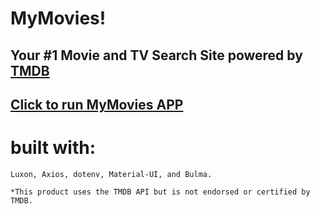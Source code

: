 # MyMovies!

## Your #1 Movie and TV Search Site  powered by <a href='https://www.themoviedb.org/'> TMDB </a>

## <a href='https://mymovies-five.vercel.app/'> Click to run MyMovies APP </a>

# built with:
    Luxon, Axios, dotenv, Material-UI, and Bulma.

    *This product uses the TMDB API but is not endorsed or certified by TMDB.
